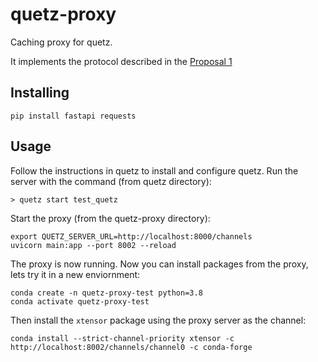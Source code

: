 # quetz-proxy

Caching proxy for quetz.

It implements the protocol described in the [Proposal 1](https://hackmd.io/kgifxnZ7SFupZkWjwsUxnw?view#Proposal-1-Lazy-proxy)

## Installing

```
pip install fastapi requests
```

## Usage

Follow the instructions in quetz []() to install and configure quetz. Run the server with the command (from quetz directory):

```
> quetz start test_quetz
```

Start the proxy (from the quetz-proxy directory):

```
export QUETZ_SERVER_URL=http://localhost:8000/channels
uvicorn main:app --port 8002 --reload
```

The proxy is now running. Now you can install packages from the proxy, lets try it in a new enviornment:

```
conda create -n quetz-proxy-test python=3.8
conda activate quetz-proxy-test
```

Then install the `xtensor` package using the proxy server as the channel:

```
conda install --strict-channel-priority xtensor -c http://localhost:8002/channels/channel0 -c conda-forge
```
